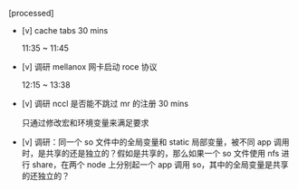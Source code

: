 [processed]

* [v] cache tabs 30 mins

    11:35 ~ 11:45

* [v] 调研 mellanox 网卡启动 roce 协议

    12:15 ~ 13:38

* [v] 调研 nccl 是否能不跳过 mr 的注册  30 mins

    只通过修改宏和环境变量来满足要求

* [v] 调研：同一个 so 文件中的全局变量和 static 局部变量，被不同 app 调用时，是共享的还是独立的？假如是共享的，那么如果一个 so 文件使用 nfs 进行 share，在两个 node 上分别起一个 app 调用 so，其中的全局变量是共享的还独立的？

